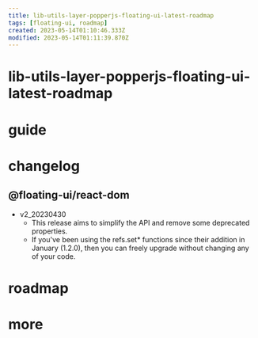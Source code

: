 ```yaml
---
title: lib-utils-layer-popperjs-floating-ui-latest-roadmap
tags: [floating-ui, roadmap]
created: 2023-05-14T01:10:46.333Z
modified: 2023-05-14T01:11:39.870Z
---
```


# lib-utils-layer-popperjs-floating-ui-latest-roadmap

# guide

# changelog

## @floating-ui/react-dom

- v2_20230430
  - This release aims to simplify the API and remove some deprecated properties. 
  - If you've been using the refs.set* functions since their addition in January (1.2.0), then you can freely upgrade without changing any of your code.
# roadmap

# more
